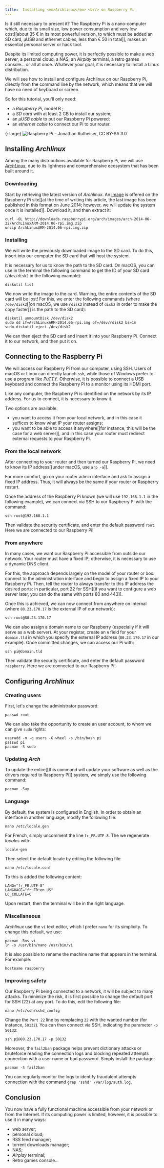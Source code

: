 ```yaml
---
title:  Installing <em>Archlinux</em> <br/> on Raspberry Pi
---
```


Is it still necessary to present it? The Raspberry Pi is a nano-computer which, due to its small size, low power consumption and very low cost[[about 35 € in its most powerful version, to which must be added an SD card, μUSB  and ethernet cables, less than € 50 in total]], makes an essential personal server or hack tool.

Despite its limited computing power, it is perfectly possible to make a web server, a personal cloud, a NAS, an *Airplay* terminal, a retro games console... or all at once. Whatever your goal, it is necessary to install a Linux distribution.

We will see how to install and configure Archlinux on our Raspberry Pi, directly from the command line by the network, which means that we will have no need of keyboard or screen.

So for this tutorial, you'll only need:

* a _Raspberry Pi_, model B ;
* a _SD card_ with at least 2 GB to install our system;
* an _µUSB cable_ to put our Raspberry Pi powered;
* an _ethernet cable_ to connect our Pi to our router.

{:.large}
![Raspberry Pi – Jonathan Rutheiser, CC BY-SA 3.0](/assets/raspberry/raspberrypi.svg)

## Installing *Archlinux*
Among the many distributions available for Raspberry Pi, we will use *[ArchLinux](http://downloads.raspberrypi.org/arch/images/arch-2014-06-22/)*, due to its lightness and comprehensive ecosystem that has been built around it.

### Downloading

Start by retrieving the latest version of *Archlinux*. An [image](http://downloads.raspberrypi.org/arch/images/arch-2014-06-22/ArchLinuxARM-2014.06-rpi.img.zip) is offered on the Raspberry Pi site[[at the time of writing this article, the last image has been published in this format on June 2014; however, we will update the system once it is installed]]. Download it, and then extract it:

```none
curl -OL http://downloads.raspberrypi.org/arch/images/arch-2014-06-22/ArchLinuxARM-2014.06-rpi.img.zip
unzip ArchLinuxARM-2014.06-rpi.img.zip
```

### Installing
We will write the previously downloaded image to the SD card. To do this, insert into our computer the SD card that will host the system.

It is necessary for us to know the path to the SD card. On macOS, you can use in the terminal the following command to get the ID of your SD card (`/dev/disk2` in the following example):

```none
diskutil list
```

We now write the image to the card. Warning, the entire contents of the SD card will be lost! For this, we enter the following commands (where `/dev/disk2`[[on macOS, we use `rdisk2` instead of `disk2` in order to make the copy faster]] is the path to the SD card):

```none
diskutil unmountDisk /dev/disk2
sudo dd if=ArchLinuxARM-2014.06-rpi.img of=/dev/rdisk2 bs=1m
sudo diskutil eject /dev/disk2
```

We can then eject the SD card and insert it into your Raspberry Pi. Connect it to our network, and then put it on.

## Connecting to the Raspberry Pi
We will access our Raspberry Pi from our computer, using SSH. Users of macOS or Linux can directly launch `ssh`, while those of Windows prefer to use a program like [*PuTTY*](http://www.putty.org/). Otherwise, it is possible to connect a USB keyboard and connect the Raspberry Pi to a monitor using its HDMI port.

Like any computer, the Raspberry Pi is identified on the network by its IP address. For us to connect, it is necessary to know it.

Two options are available:

* you want to access it from your local network, and in this case it suffices to know what IP your router assigns;
* you want to be able to access it anywhere[[for instance, this will be the case for a web server]], and in this case your router must redirect external requests to your Raspberry Pi.

### From the local network
After connecting to your router and then turned our Raspberry Pi, we need to know its IP address[[under macOS, use `arp -a`]].

For more comfort, go on your router admin interface and ask to assign a fixed IP address. Thus, it will always be the same if your router or Raspberry restart.

Once the address of the Raspberry Pi known (we will use `192.168.1.1` in the following example), we can connect via SSH to our Raspberry Pi with the command:

```none
ssh root@192.168.1.1
```

Then validate the security certificate, and enter the default password `root`. Here we are connected to our Raspberry Pi!

### From anywhere
In many cases, we want our Raspberry Pi accessible from outside our network. Your router must have a fixed IP; otherwise, it is necessary to use a dynamic DNS client.

For this, the approach depends largely on the model of your router or box: connect to the administration interface and begin to assign a fixed IP to your Raspberry Pi. Then, tell the router to always transfer to this IP address the desired ports: in particular, port 22 for SSH[[if you want to configure a web server later, you can do the same with ports 80 and 443]].

Once this is achieved, we can now connect from anywhere on internal (where `80.23.170.17` is the external IP of our network):

```none
ssh root@80.23.170.17
```

We can also assign a domain name to our Raspberry (especially if it will serve as a web server). At your registar, create an `A` field for your `domain.tld` in which you specify the external IP address (`80.23.170.17` in our example). Once committed changes, we can access our Pi with:

```none
ssh pi@domain.tld
```

Then validate the security certificate, and enter the default password `raspberry`. Here we are connected to our Raspberry Pi!

## Configuring *Archlinux*

### Creating users

First, let's change the administrator password:

```none
passwd root
```

We can also take the opportunity to create an user account, to whom we can give `sudo` rights:

```none
useradd -m -g users -G wheel -s /bin/bash pi
passwd pi
pacman -S sudo
```

### Updating *Arch*

To update the entire[[this command will update your software as well as the drivers required to Raspberry Pi]] system, we simply use the following command:

```none
pacman -Suy
```

### Language

By default, the system is configured in English. In order to obtain an interface in another language, modify the following file:

```none
nano /etc/locale.gen
```

For French, simply uncomment the line `fr_FR.UTF-8`. The we regenerate *locales* with:

```none
locale-gen
```

Then select the default locale by editing the following file:

```none
nano /etc/locale.conf
```

To this is added the following content:

```
LANG="fr_FR.UTF-8"
LANGUAGE="fr_FR:en_US"
LC_COLLATE=C
```

Upon restart, then the terminal will be in the right language.

### Miscellaneous

*Archlinux* use the `vi` text editor, which I prefer `nano` for its simplicity. To change this default, we use:

```none
pacman -Rns vi
ln -s /usr/bin/nano /usr/bin/vi
```

It is also possible to rename the machine name that appears in the terminal. For example:

```none
hostname raspberry
```

### Improving safety
Our Raspberry Pi being connected to a network, it will be subject to many attacks. To minimize the risk, it is first possible to change the default port for SSH (22) at any port. To do this, edit the following file:

```none
nano /etc/ssh/sshd_config
```

Change the `Port 22` line by remplacing `22` with the wanted number (for instance, `50132`). You can then connect via SSH, indicating the parameter `-p 50132`:

```none
ssh pi@80.23.170.17 -p 50132
```

Moreover, the `fail2ban` package helps prevent dictionary attacks or bruteforce reading the connection logs and blocking repeated attempts connection with a user name or bad password. Simply install the package:

```none
pacman -S fail2ban
```

You can regularly monitor the logs to identify fraudulent attempts connection with the command `grep 'sshd' /var/log/auth.log`.

## Conclusion
You now have a fully functional machine accessible from your network or from the Internet. If its computing power is limited, however, it is possible to use it in many ways:

- web server;
- personal cloud;
- RSS feed manager;
- torrent downloads manager;
- NAS;
- *Airplay* terminal;
- Retro games console...

